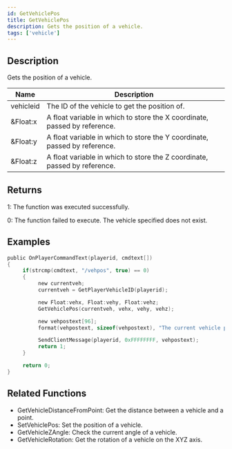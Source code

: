 ```yaml
---
id: GetVehiclePos
title: GetVehiclePos
description: Gets the position of a vehicle.
tags: ['vehicle']
---
```


<TagLinks />

## Description

Gets the position of a vehicle.


| Name | Description |
|------|-------------|
|vehicleid | The ID of the vehicle to get the position of.|
|&Float:x | A float variable in which to store the X coordinate, passed by reference.|
|&Float:y | A float variable in which to store the Y coordinate, passed by reference.|
|&Float:z | A float variable in which to store the Z coordinate, passed by reference.|


## Returns

 1: The function was executed successfully. 

 0: The function failed to execute. The vehicle specified does not exist.


## Examples


```c
public OnPlayerCommandText(playerid, cmdtext[])
{
     if(strcmp(cmdtext, "/vehpos", true) == 0)
     {
          new currentveh;
          currentveh = GetPlayerVehicleID(playerid);

          new Float:vehx, Float:vehy, Float:vehz;
          GetVehiclePos(currentveh, vehx, vehy, vehz);

          new vehpostext[96];
          format(vehpostext, sizeof(vehpostext), "The current vehicle positions are: %f, %f, %f", vehx, vehy, vehz);

          SendClientMessage(playerid, 0xFFFFFFFF, vehpostext);
          return 1;
     }

     return 0;
}
```


## Related Functions


-  GetVehicleDistanceFromPoint: Get the distance between a vehicle and a point.
-  SetVehiclePos: Set the position of a vehicle.
-  GetVehicleZAngle: Check the current angle of a vehicle.
-  GetVehicleRotation: Get the rotation of a vehicle on the XYZ axis.
